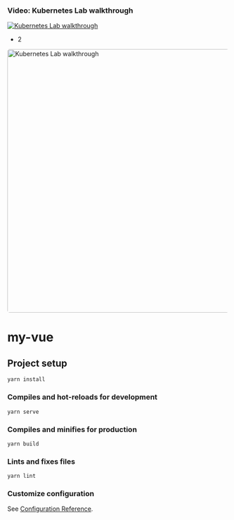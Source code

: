 ### Video: Kubernetes Lab walkthrough

[![Kubernetes Lab walkthrough](https://img.youtube.com/vi/d51YVGhTFWg/0.jpg)](https://www.youtube.com/watch?v=d51YVGhTFWg "Kubernetes Lab walkthrough")

- 2

<a href="https://www.youtube.com/watch?v=d51YVGhTFWg" target="_blank"><img src="https://img.youtube.com/vi/d51YVGhTFWg/0.jpg" alt="Kubernetes Lab walkthrough" style="width: 600px; border-radius: 5px;"></a>


# my-vue

## Project setup
```
yarn install
```

### Compiles and hot-reloads for development
```
yarn serve
```

### Compiles and minifies for production
```
yarn build
```

### Lints and fixes files
```
yarn lint
```

### Customize configuration
See [Configuration Reference](https://cli.vuejs.org/config/).